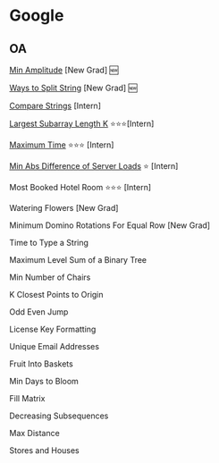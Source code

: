 # Google

## OA

[Min Amplitude](./Interview/Min_Amplitude.py) [New Grad] 🆕

[Ways to Split String](./Interview/Split_String.py) [New Grad] 🆕

[Compare Strings](./Interview/Compare_String.py) [Intern]

[Largest Subarray Length K](./Interview/Largest_Subarray.py) ⭐⭐⭐[Intern]

[Maximum Time](./Interview/Maximum_Time.py) ⭐⭐⭐ [Intern]

[Min Abs Difference of Server Loads]() ⭐ [Intern]

Most Booked Hotel Room ⭐⭐⭐ [Intern]

Watering Flowers [New Grad]

Minimum Domino Rotations For Equal Row [New Grad]

Time to Type a String

Maximum Level Sum of a Binary Tree

Min Number of Chairs

K Closest Points to Origin

Odd Even Jump

License Key Formatting

Unique Email Addresses

Fruit Into Baskets

Min Days to Bloom

Fill Matrix

Decreasing Subsequences

Max Distance

Stores and Houses

